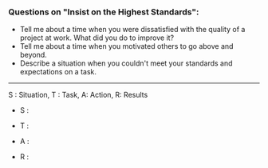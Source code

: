 ### Questions on "Insist on the Highest Standards":

-   Tell me about a time when you were dissatisfied with the quality of a project at work. What did you do to improve it?
-   Tell me about a time when you motivated others to go above and beyond.
-   Describe a situation when you couldn't meet your standards and expectations on a task.

<hr/>

S : Situation, T : Task, A: Action, R: Results

-   S : 
    
-   T : 
    
-   A : 
    
-   R : 
    